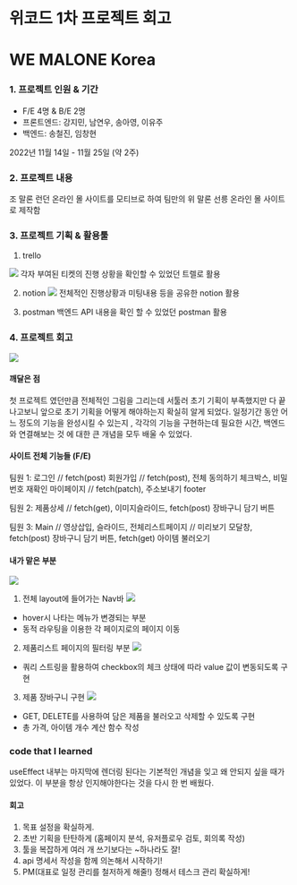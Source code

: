 # 위코드 1차 프로젝트 회고
# WE MALONE Korea

### 1. 프로젝트 인원 & 기간 
- F/E 4명 & B/E 2명
- 프론트엔드: 강지민, 남연우, 송아영, 이유주
- 백엔드: 송철진, 임창현

2022년 11월 14일 - 11월 25일 (약 2주)

### 2. 프로젝트 내용
조 말론 런던 온라인 몰 사이트를 모티브로 하여
팀만의 위 말론 선릉 온라인 몰 사이트로 제작함

### 3. 프로젝트 기획 & 활용툴

1. trello

![](https://velog.velcdn.com/images/leah1225/post/523b2b46-971f-4d25-8256-ba776d5a3f42/image.png)
각자 부여된 티켓의 진행 상황을 확인할 수 있었던 트렐로 활용

2. notion
![](https://velog.velcdn.com/images/leah1225/post/b41d4161-f0c4-49a6-a058-fd6fb83465e2/image.png)
전체적인 진행상황과 미팅내용 등을 공유한 notion 활용

3. postman
백엔드 API 내용을 확인 할 수 있었던 postman 활용

### 4. 프로젝트 회고
![](https://velog.velcdn.com/images/leah1225/post/ab452a0f-b7f6-4432-aaa8-11fb1f2e96e7/image.png)

#### 깨달은 점
첫 프로젝트 였던만큼 전체적인 그림을 그리는데 서툴러 초기 기획이 부족했지만
다 끝나고보니 앞으로 초기 기획을 어떻게 해야하는지 확실히 알게 되었다.
일정기간 동안 어느 정도의 기능을 완성시킬 수 있는지 , 각각의 기능을 구현하는데 필요한 시간, 백엔드와 연결해보는 것 에 대한 큰 개념을 모두 배울 수 있었다.

#### 사이트 전체 기능들 (F/E)
팀원 1: 
로그인  // fetch(post)
회원가입 // fetch(post), 전체 동의하기 체크박스, 비밀번호 재확인
마이페이지 // fetch(patch), 주소보내기
footer

팀원 2: 
제품상세 // fetch(get), 이미지슬라이드, fetch(post) 장바구니 담기 버튼

팀원 3:
Main // 영상삽입, 슬라이드, 
전체리스트페이지 // 미리보기 모달창, fetch(post) 장바구니 담기 버튼, fetch(get) 아이템 불러오기

#### 내가 맡은 부분
![](https://velog.velcdn.com/images/leah1225/post/65e8348d-9c65-4cfb-9c65-59f651ddfa52/image.png)

1. 전체 layout에 들어가는 Nav바
![](https://velog.velcdn.com/images/leah1225/post/6719f38e-8249-4d17-a933-35e2209bedaa/image.png)

- hover시 나타는 메뉴가 변경되는 부분
- 동적 라우팅을 이용한 각 페이지로의 페이지 이동

2. 제품리스트 페이지의 필터링 부분
![](https://velog.velcdn.com/images/leah1225/post/d99e8098-00a9-4640-a269-e4a39565bf4f/image.png)

- 쿼리 스트링을 활용하여 checkbox의 체크 상태에 따라 value	값이 변동되도록 구현

3. 제품 장바구니 구현
![](https://velog.velcdn.com/images/leah1225/post/bafc6ee4-3d9d-426d-aa24-30bd276811e1/image.png)

- GET, DELETE를 사용하여 담은 제품을 불러오고 삭제할 수 있도록 구현
- 총 가격, 아이템 개수 계산 함수 작성

### code that I learned

useEffect 내부는 마지막에 렌더링 된다는 기본적인 개념을 잊고 왜 안되지 싶을 때가 있었다. 이 부분을 항상 인지해야한다는 것을 다시 한 번 배웠다.

#### 회고

1. 목표 설정을 확실하게.
2. 초반 기획을 탄탄하게 (홈페이지 분석, 유저플로우 검토, 회의록 작성)
3. 툴을 복잡하게 여러 개 쓰기보다는 ~하나라도 잘!
4. api 명세서 작성을 함께 의논해서 시작하기!
5. PM(대표로 일정 관리를 철저하게 해줄!) 정해서 테스크 관리 확실하게!
